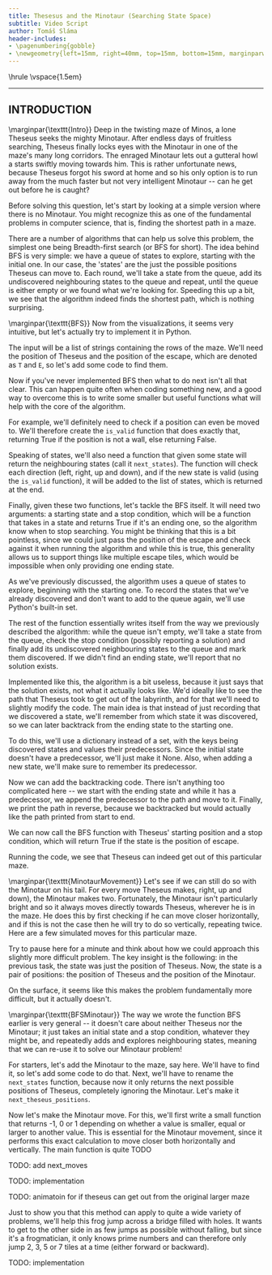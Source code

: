 ```yaml
---
title: Thesesus and the Minotaur (Searching State Space)
subtitle: Video Script
author: Tomáš Sláma
header-includes:
- \pagenumbering{gobble}
- \newgeometry{left=15mm, right=40mm, top=15mm, bottom=15mm, marginparwidth=30mm}
---
```


\hrule
\vspace{1.5em}

---
INTRODUCTION
---

\marginpar{\texttt{Intro}}
Deep in the twisting maze of Minos, a lone Theseus seeks the mighty Minotaur.
After endless days of fruitless searching, Theseus finally locks eyes with the Minotaur in one of the maze's many long corridors.
The enraged Minotaur lets out a gutteral howl a starts swiftly moving towards him.
This is rather unfortunate news, because Theseus forgot his sword at home and so his only option is to run away from the much faster but not very intelligent Minotaur -- can he get out before he is caught?

Before solving this question, let's start by looking at a simple version where there is no Minotaur.
You might recognize this as one of the fundamental problems in computer science, that is, finding the shortest path in a maze.

There are a number of algorithms that can help us solve this problem, the simplest one being Breadth-first search (or BFS for short).
The idea behind BFS is very simple: we have a queue of states to explore, starting with the initial one.
In our case, the 'states' are the just the possible positions Theseus can move to.
Each round, we'll take a state from the queue, add its undiscovered neighbouring states to the queue and repeat, until the queue is either empty or we found what we're looking for.
Speeding this up a bit, we see that the algorithm indeed finds the shortest path, which is nothing surprising.

\marginpar{\texttt{BFS}}
Now from the visualizations, it seems very intuitive, but let's actually try to implement it in Python.

The input will be a list of strings containing the rows of the maze.
We'll need the position of Theseus and the position of the escape, which are denoted as `T` and `E`, so let's add some code to find them.

Now if you've never implemented BFS then what to do next isn't all that clear.
This can happen quite often when coding something new, and a good way to overcome this is to write some smaller but useful functions what will help with the core of the algorithm.

For example, we'll definitely need to check if a position can even be moved to.
We'll therefore create the `is_valid` function that does exactly that, returning True if the position is not a wall, else returning False.

Speaking of states, we'll also need a function that given some state will return the neighbouring states (call it `next_states`).
The function will check each direction (left, right, up and down), and if the new state is valid (using the `is_valid` function), it will be added to the list of states, which is returned at the end.

Finally, given these two functions, let's tackle the BFS itself.
It will need two arguments: a starting state and a stop condition, which will be a function that takes in a state and returns True if it's an ending one, so the algorithm know when to stop searching.
You might be thinking that this is a bit pointless, since we could just pass the position of the escape and check against it when running the algorithm and while this is true, this generality allows us to support things like multiple escape tiles, which would be impossible when only providing one ending state.

As we've previously discussed, the algorithm uses a queue of states to explore, beginning with the starting one.
To record the states that we've already discovered and don't want to add to the queue again, we'll use Python's built-in set.

The rest of the function essentially writes itself from the way we previously described the algorithm: while the queue isn't empty, we'll take a state from the queue, check the stop condition (possibly reporting a solution) and finally add its undiscovered neighbouring states to the queue and mark them discovered.
If we didn't find an ending state, we'll report that no solution exists.

Implemented like this, the algorithm is a bit useless, because it just says that the solution exists, not what it actually looks like.
We'd ideally like to see the path that Theseus took to get out of the labyrinth, and for that we'll need to slightly modify the code.
The main idea is that instead of just recording that we discovered a state, we'll remember from which state it was discovered, so we can later backtrack from the ending state to the starting one.

To do this, we'll use a dictionary instead of a set, with the keys being discovered states and values their predecessors.
Since the initial state doesn't have a predecessor, we'll just make it None.
Also, when adding a new state, we'll make sure to remember its predecessor.

Now we can add the backtracking code.
There isn't anything too complicated here -- we start with the ending state and while it has a predecessor, we append the predecessor to the path and move to it.
Finally, we print the path in reverse, because we backtracked but would actually like the path printed from start to end.

We can now call the BFS function with Theseus' starting position and a stop condition, which will return True if the state is the position of escape.

Running the code, we see that Theseus can indeed get out of this particular maze.

\marginpar{\texttt{MinotaurMovement}}
Let's see if we can still do so with the Minotaur on his tail.
For every move Theseus makes, right, up and down), the Minotaur makes two.
Fortunately, the Minotaur isn't particularly bright and so it always moves directly towards Theseus, wherever he is in the maze.
He does this by first checking if he can move closer horizontally, and if this is not the case then he will try to do so vertically, repeating twice.
Here are a few simulated moves for this particular maze.

Try to pause here for a minute and think about how we could approach this slightly more difficult problem.
The key insight is the following: in the previous task, the state was just the position of Theseus.
Now, the state is a pair of positions: the position of Theseus and the position of the Minotaur.

On the surface, it seems like this makes the problem fundamentally more difficult, but it actually doesn't.

\marginpar{\texttt{BFSMinotaur}}
The way we wrote the function BFS earlier is very general -- it doesn't care about neither Theseus nor the Minotaur; it just takes an initial state and a stop condition, whatever they might be, and repeatedly adds and explores neighbouring states, meaning that we can re-use it to solve our Minotaur problem!

For starters, let's add the Minotaur to the maze, say here.
We'll have to find it, so let's add some code to do that.
Next, we'll have to rename the `next_states` function, because now it only returns the next possible positions of Theseus, completely ignoring the Minotaur.
Let's make it `next_theseus_positions`.

Now let's make the Minotaur move.
For this, we'll first write a small function that returns -1, 0 or 1 depending on whether a value is smaller, equal or larger to another value.
This is essential for the Minotaur movement, since it performs this exact calculation to move closer both horizontally and vertically.
The main function is quite TODO

TODO: add next_moves

TODO: implementation

TODO: animatoin for if theseus can get out from the original larger maze

Just to show you that this method can apply to quite a wide variety of problems, we'll help this frog jump across a bridge filled with holes.
It wants to get to the other side in as few jumps as possible without falling, but since it's a frogmatician, it only knows prime numbers and can therefore only jump 2, 3, 5 or 7 tiles at a time (either forward or backward).

TODO: implementation
